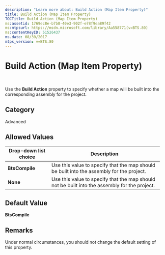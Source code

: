 ```yaml
---
description: "Learn more about: Build Action (Map Item Property)"
title: Build Action (Map Item Property)
TOCTitle: Build Action (Map Item Property)
ms:assetid: 1769ec8e-b7b8-40e3-902f-e78f9ea89f42
ms:mtpsurl: https://msdn.microsoft.com/library/Aa558771(v=BTS.80)
ms:contentKeyID: 51526437
ms.date: 08/30/2017
mtps_version: v=BTS.80
---
```


# Build Action (Map Item Property)

 

Use the **Build Action** property to specify whether a map will be built into the corresponding assembly for the project.

## Category

Advanced

## Allowed Values

<table>
<thead>
<tr class="header">
<th>Drop-down list choice</th>
<th>Description</th>
</tr>
</thead>
<tbody>
<tr class="odd">
<td><strong>BtsCompile</strong></td>
<td>Use this value to specify that the map should be built into the assembly for the project.</td>
</tr>
<tr class="even">
<td><strong>None</strong></td>
<td>Use this value to specify that the map should not be built into the assembly for the project.</td>
</tr>
</tbody>
</table>


## Default Value

**BtsCompile**

## Remarks

Under normal circumstances, you should not change the default setting of this property.

